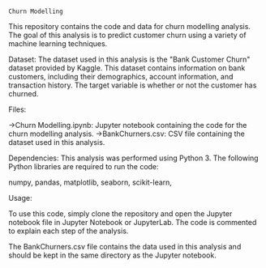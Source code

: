                                                                                Churn Modelling
This repository contains the code and data for churn modelling analysis. The goal of this analysis is to predict customer churn using a variety of machine learning techniques.

Dataset:
The dataset used in this analysis is the "Bank Customer Churn" dataset provided by Kaggle. This dataset contains information on bank customers, including their demographics, account information, and transaction history. The target variable is whether or not the customer has churned.

Files:

->Churn Modelling.ipynb: Jupyter notebook containing the code for the churn modelling analysis.
->BankChurners.csv: CSV file containing the dataset used in this analysis.

Dependencies:
This analysis was performed using Python 3. The following Python libraries are required to run the code:

numpy,
pandas,
matplotlib,
seaborn,
scikit-learn,


Usage:

To use this code, simply clone the repository and open the Jupyter notebook file in Jupyter Notebook or JupyterLab. The code is commented to explain each step of the analysis.

The BankChurners.csv file contains the data used in this analysis and should be kept in the same directory as the Jupyter notebook.
